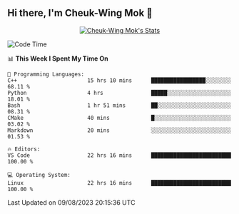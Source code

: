 ## Hi there, I'm Cheuk-Wing Mok 👋

<!--
**mozro0327/mozro0327** is a ✨ _special_ ✨ repository because its `README.md` (this file) appears on your GitHub profile.

Here are some ideas to get you started:

- 🔭 I’m currently working on ...
- 🌱 I’m currently learning ...
- 👯 I’m looking to collaborate on ...
- 🤔 I’m looking for help with ...
- 💬 Ask me about ...
- 📫 How to reach me: ...
- 😄 Pronouns: ...
- ⚡ Fun fact: ...
-->

<p align="center">
  <a href="https://github.com/mozro0327" class="rich-diff-level-one">
    <img src="https://github-readme-stats.vercel.app/api?username=mozro0327&title_color=333&text_color=777" alt="Cheuk-Wing Mok's Stats" >
    <!-- &hide=issues
    <img src="https://github-readme-stats.vercel.app/api?username=mozro0327&hide=issues&title_color=333&text_color=777" alt="Cheuk-Wing Mok's Stats" >
    -->
  </a>
</p>

<!--START_SECTION:waka-->
![Code Time](http://img.shields.io/badge/Code%20Time-1%2C821%20hrs%204%20mins-blue)

📊 **This Week I Spent My Time On** 

```text
💬 Programming Languages: 
C++                      15 hrs 10 mins      █████████████████░░░░░░░░   68.11 % 
Python                   4 hrs               █████░░░░░░░░░░░░░░░░░░░░   18.01 % 
Bash                     1 hr 51 mins        ██░░░░░░░░░░░░░░░░░░░░░░░   08.31 % 
CMake                    40 mins             █░░░░░░░░░░░░░░░░░░░░░░░░   03.02 % 
Markdown                 20 mins             ░░░░░░░░░░░░░░░░░░░░░░░░░   01.53 % 

🔥 Editors: 
VS Code                  22 hrs 16 mins      █████████████████████████   100.00 % 

💻 Operating System: 
Linux                    22 hrs 16 mins      █████████████████████████   100.00 % 
```


 Last Updated on 09/08/2023 20:15:36 UTC
<!--END_SECTION:waka-->
